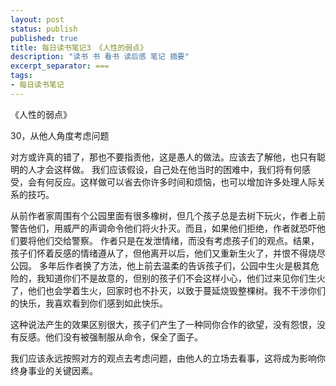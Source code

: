 ```yaml
---
layout: post
status: publish
published: true
title: 每日读书笔记3 《人性的弱点》
description: "读书 书 看书 读后感 笔记 摘要"
excerpt_separator: ===
tags:
- 每日读书笔记
---
```



《人性的弱点》 
 
30，从他人角度考虑问题
 
对方或许真的错了，那也不要指责他，这是愚人的做法。应该去了解他，也只有聪明的人才会这样做。
我们应该假设，自己处在他当时的困难中，我们将有何感受，会有何反应。这样做可以省去你许多时间和烦恼，也可以增加许多处理人际关系的技巧。
 
从前作者家周围有个公园里面有很多橡树，但几个孩子总是去树下玩火，作者上前警告他们，用威严的声调命令他们将火扑灭。而且，如果他们拒绝，作者就恐吓他们要将他们交给警察。
作者只是在发泄情绪，而没有考虑孩子们的观点。结果，孩子们怀着反感的情绪遵从了，但他离开以后，他们又重新生火了，并恨不得烧尽公园。
多年后作者换了方法，他上前去温柔的告诉孩子们，公园中生火是极其危险的，我知道你们不是故意的，但别的孩子们不会这样小心，他们过来见你们生火了，他们也会学着生火，回家时也不扑灭，以致于蔓延烧毁整棵树。我不干涉你们的快乐，我喜欢看到你们感到如此快乐。
 
这种说法产生的效果区别很大，孩子们产生了一种同你合作的欲望，没有怨恨，没有反感。他们没有被强制服从命令，保全了面子。
 
我们应该永远按照对方的观点去考虑问题，由他人的立场去看事，这将成为影响你终身事业的关键因素。
